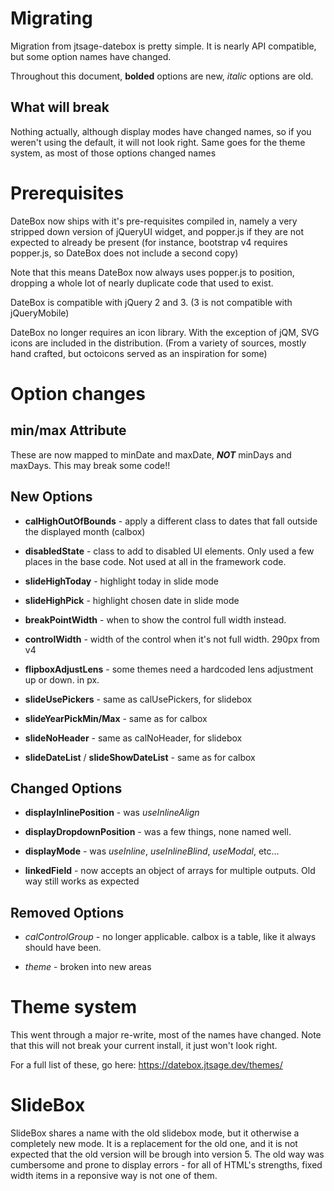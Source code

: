 # Migrating

Migration from jtsage-datebox is pretty simple.  It is nearly API compatible, but some option names
have changed.

Throughout this document, **bolded** options are new, _italic_ options are old.

## What will break

Nothing actually, although display modes have changed names, so if you weren't using the default, it will not look right.  Same goes for the theme system, as most of those options changed names

# Prerequisites

DateBox now ships with it's pre-requisites compiled in, namely a very stripped down version
of jQueryUI widget, and popper.js if they are not expected to already be present (for
instance, bootstrap v4 requires popper.js, so DateBox does not include a second copy)

Note that this means DateBox now always uses popper.js to position, dropping a whole lot of
nearly duplicate code that used to exist.

DateBox is compatible with jQuery 2 and 3. (3 is not compatible with jQueryMobile)

DateBox no longer requires an icon library. With the exception of jQM, SVG icons are included in
the distribution. (From a variety of sources, mostly hand crafted, but octoicons served as an
inspiration for some)

# Option changes

## min/max Attribute

These are now mapped to minDate and maxDate, ___NOT___ minDays and maxDays.  This may break some code!!

## New Options

 * **calHighOutOfBounds** - apply a different class to dates that fall outside the displayed
 month (calbox)

 * **disabledState** - class to add to disabled UI elements. Only used a few places in the
 base code. Not used at all in the framework code.

 * **slideHighToday** - highlight today in slide mode

 * **slideHighPick** - highlight chosen date in slide mode

 * **breakPointWidth** - when to show the control full width instead.

 * **controlWidth** - width of the control when it's not full width. 290px from v4

 * **flipboxAdjustLens** - some themes need a hardcoded lens adjustment up or down.  in px.

 * **slideUsePickers** - same as calUsePickers, for slidebox

 * **slideYearPickMin/Max** - same as for calbox

 * **slideNoHeader** - same as calNoHeader, for slidebox

 * **slideDateList** / **slideShowDateList** - same as for calbox


## Changed Options

 * **displayInlinePosition** - was _useInlineAlign_

 * **displayDropdownPosition** - was a few things, none named well.

 * **displayMode** - was _useInline_, _useInlineBlind_, _useModal_, etc...

 * **linkedField** - now accepts an object of arrays for multiple outputs.  Old way still works as
 expected
 

## Removed Options

 * _calControlGroup_ - no longer applicable.  calbox is a table, like it always should have been.

 * _theme_ - broken into new areas

# Theme system

This went through a major re-write, most of the names have changed.  Note that this will not break
your current install, it just won't look right.

For a full list of these, go here: https://datebox.jtsage.dev/themes/

# SlideBox

SlideBox shares a name with the old slidebox mode, but it otherwise a completely new mode.  It is a
replacement for the old one, and it is not expected that the old version will be brough into
version 5.  The old way was cumbersome and prone to display errors - for all of HTML's strengths,
fixed width items in a reponsive way is not one of them.